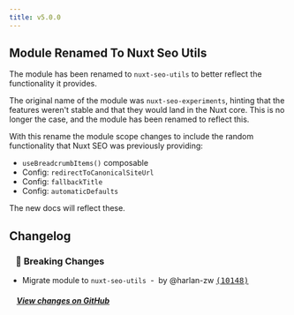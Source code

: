 ```yaml
---
title: v5.0.0
---
```


## Module Renamed To Nuxt Seo Utils

The module has been renamed to `nuxt-seo-utils` to better reflect the functionality it provides.

The original name of the module was `nuxt-seo-experiments`, hinting that the features weren't stable and that they would land in the Nuxt core. This is no longer the case, and the module has been renamed to reflect this.

With this rename the module scope changes to include the random functionality that Nuxt SEO was previously providing:

- `useBreadcrumbItems()` composable
- Config: `redirectToCanonicalSiteUrl`
- Config: `fallbackTitle`
- Config: `automaticDefaults`

The new docs will reflect these.

## Changelog

### &nbsp;&nbsp;&nbsp;🚨 Breaking Changes

- Migrate module to `nuxt-seo-utils` &nbsp;-&nbsp; by @harlan-zw [<samp>(10148)</samp>](https://github.com/harlan-zw/nuxt-seo-utils/commit/10148d1)

##### &nbsp;&nbsp;&nbsp;&nbsp;[View changes on GitHub](https://github.com/harlan-zw/nuxt-seo-utils/compare/v4.0.1...v5.0.0)
